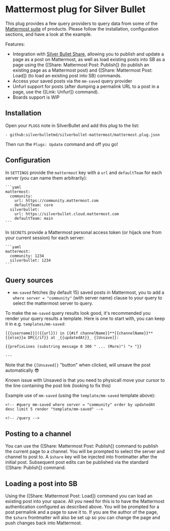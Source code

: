 # Mattermost plug for Silver Bullet
This plug provides a few query providers to query data from some of the [Mattermost suite](https://www.mattermost.com) of products. Please follow the installation, configuration sections, and have a look at the example.

Features:

* Integration with [Silver Bullet Share](https://silverbullet.md/%F0%9F%94%8C_Share), allowing you to publish and update a page as a post on Mattermost, as well as load existing posts into SB as a page using the {[Share: Mattermost Post: Publish]} (to publish an existing page as a Mattermost post) and {[Share: Mattermost Post: Load]} (to load an existing post into SB) commands.
* Access your saved posts via the `mm-saved` query provider
* Unfurl support for posts (after dumping a permalink URL to a post in a page, use the {[Link: Unfurl]} command).
* Boards support is WIP

## Installation
Open your `PLUGS` note in SilverBullet and add this plug to the list:

```
- github:silverbulletmd/silverbullet-mattermost/mattermost.plug.json
```

Then run the `Plugs: Update` command and off you go!

## Configuration
In `SETTINGS` provide the `mattermost` key with a `url` and `defaultTeam` for each server (you can name them arbitrarily):

    ```yaml
    mattermost:
      community:
        url: https://community.mattermost.com
        defaultTeam: core
      silverbullet:
        url: https://silverbullet.cloud.mattermost.com
        defaultTeam: main
    ```

In `SECRETS` provide a Mattermost personal access token (or hijack one from your current session) for each server:

    ```yaml
    mattermost:
      community: 1234
      silverbullet: 1234
    ```


## Query sources

* `mm-saved` fetches (by default 15) saved posts in Mattermost, you to add a `where server = "community"` (with server name) clause to your query to select the mattermost server to query.

To make the `mm-saved` query results look good, it's recommended you render your query results a template. Here is one to start with, you can keep it in e.g. `templates/mm-saved`:

    [{{username}}]({{url}}) in {{#if channelName}}**{{channelName}}**{{else}}a DM{{/if}} at _{{updatedAt}}_ {[Unsave]}:

    {{prefixLines (substring message 0 300 " ... (More)") "> "}}

    ---

Note that the `{[Unsaved]}` "button" when clicked, will unsave the post automatically 😎

Known issue with Unsaved is that you need to physicall move your cursor to the line containing the post link (looking to fix this)

Example use of `mm-saved` (using the `template/mm-saved` template above):

    <!-- #query mm-saved where server = "community" order by updatedAt desc limit 5 render "template/mm-saved" -->

    <!-- /query -->

## Posting to a channel

You can use the {[Share: Mattermost Post: Publish]} command to publish the current page to a channel. You will be prompted to select the server and channel to post to. A `$share` key will be injected into frontmatter after the initial post. Subsequent post edits can be published via the standard {[Share: Publish]} command.

## Loading a post into SB

Using the {[Share: Mattermost Post: Load]} command you can load an existing post into your space. All you need for this is to have the Mattermost authentication configured as described above. You will be prompted for a post permalink and a page to save it to. If you are the author of the page, the `$share` frontmatter will also be set up so you can change the page and push changes back into Mattermost.

